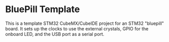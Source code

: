 # BluePill Template
This is a template STM32 CubeMX/CubeIDE project for an STM32 "bluepill" board. It sets up the clocks to use the external crystals, GPIO for the onboard LED, and the USB port as a serial port.   